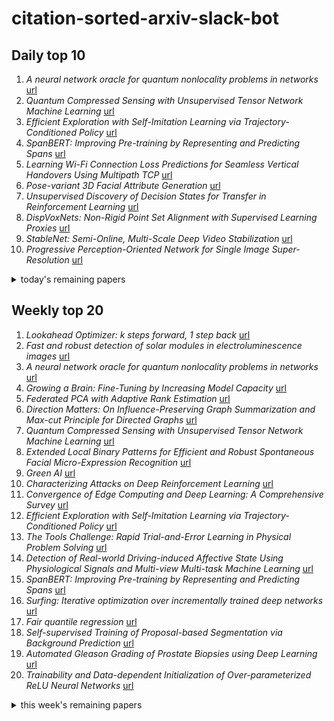 # citation-sorted-arxiv-slack-bot

## Daily top 10
1. *A neural network oracle for quantum nonlocality problems in networks* [url](http://arxiv.org/abs/1907.10552v1)
2. *Quantum Compressed Sensing with Unsupervised Tensor Network Machine Learning* [url](http://arxiv.org/abs/1907.10290v1)
3. *Efficient Exploration with Self-Imitation Learning via Trajectory-Conditioned Policy* [url](http://arxiv.org/abs/1907.10247v1)
4. *SpanBERT: Improving Pre-training by Representing and Predicting Spans* [url](http://arxiv.org/abs/1907.10529v1)
5. *Learning Wi-Fi Connection Loss Predictions for Seamless Vertical Handovers Using Multipath TCP* [url](http://arxiv.org/abs/1907.10493v1)
6. *Pose-variant 3D Facial Attribute Generation* [url](http://arxiv.org/abs/1907.10202v1)
7. *Unsupervised Discovery of Decision States for Transfer in Reinforcement Learning* [url](http://arxiv.org/abs/1907.10580v1)
8. *DispVoxNets: Non-Rigid Point Set Alignment with Supervised Learning Proxies* [url](http://arxiv.org/abs/1907.10367v1)
9. *StableNet: Semi-Online, Multi-Scale Deep Video Stabilization* [url](http://arxiv.org/abs/1907.10283v1)
10. *Progressive Perception-Oriented Network for Single Image Super-Resolution* [url](http://arxiv.org/abs/1907.10399v1)
<details><summary>today's remaining papers</summary>
  <ol start=11>
    <li><i>Classification from Triplet Comparison Data</i> <a href="http://arxiv.org/abs/1907.10225v1">url</a></li>
    <li><i>Movement science needs different pose tracking algorithms</i> <a href="http://arxiv.org/abs/1907.10226v1">url</a></li>
    <li><i>Investigating Correlations of Inter-coder Agreement and Machine Annotation Performance for Historical Video Data</i> <a href="http://arxiv.org/abs/1907.10450v1">url</a></li>
    <li><i>One-Shot Mutual Affine-Transfer for Photorealistic Stylization</i> <a href="http://arxiv.org/abs/1907.10274v1">url</a></li>
    <li><i>HA-CCN: Hierarchical Attention-based Crowd Counting Network</i> <a href="http://arxiv.org/abs/1907.10255v1">url</a></li>
    <li><i>Adaptive and Compressive Beamforming using Deep Learning for Medical Ultrasound</i> <a href="http://arxiv.org/abs/1907.10257v1">url</a></li>
    <li><i>Semi-Supervised Tensor Factorization for Node Classification in Complex Social Networks</i> <a href="http://arxiv.org/abs/1907.10416v1">url</a></li>
    <li><i>Constrained K-means with General Pairwise and Cardinality Constraints</i> <a href="http://arxiv.org/abs/1907.10410v1">url</a></li>
    <li><i>Teacher-Students Knowledge Distillation for Siamese Trackers</i> <a href="http://arxiv.org/abs/1907.10586v1">url</a></li>
    <li><i>From Big to Small: Multi-Scale Local Planar Guidance for Monocular Depth Estimation</i> <a href="http://arxiv.org/abs/1907.10326v1">url</a></li>
    <li><i>Higher-Order Function Networks for Learning Composable 3D Object Representations</i> <a href="http://arxiv.org/abs/1907.10388v1">url</a></li>
    <li><i>Motion-Aware Feature for Improved Video Anomaly Detection</i> <a href="http://arxiv.org/abs/1907.10211v1">url</a></li>
    <li><i>Learning Embedding of 3D models with Quadric Loss</i> <a href="http://arxiv.org/abs/1907.10250v1">url</a></li>
    <li><i>CvxPnPL: A Unified Convex Solution to the Absolute Pose Estimation Problem from Point and Line Correspondences</i> <a href="http://arxiv.org/abs/1907.10545v1">url</a></li>
    <li><i>Backward-Forward Algorithm: An Improvement towards Extreme Learning Machine</i> <a href="http://arxiv.org/abs/1907.10282v1">url</a></li>
    <li><i>Classified Regression for Bayesian Optimization: Robot Learning with Unknown Penalties</i> <a href="http://arxiv.org/abs/1907.10383v1">url</a></li>
    <li><i>Robust and Communication-Efficient Collaborative Learning</i> <a href="http://arxiv.org/abs/1907.10595v1">url</a></li>
    <li><i>Discriminative Consistent Domain Generation for Semi-supervised Learning</i> <a href="http://arxiv.org/abs/1907.10267v1">url</a></li>
    <li><i>Machine Learning the Tangent Space of Dynamical Instabilities from Data</i> <a href="http://arxiv.org/abs/1907.10413v1">url</a></li>
    <li><i>Zero-Shot Sign Language Recognition: Can Textual Data Uncover Sign Languages?</i> <a href="http://arxiv.org/abs/1907.10292v1">url</a></li>
    <li><i>Towards Adversarially Robust Object Detection</i> <a href="http://arxiv.org/abs/1907.10310v1">url</a></li>
    <li><i>Counterfactual Learning from Logs for Improved Ranking of E-Commerce Products</i> <a href="http://arxiv.org/abs/1907.10409v1">url</a></li>
    <li><i>Interpretable Classification of Time-Series Data using Efficient Enumerative Techniques</i> <a href="http://arxiv.org/abs/1907.10265v1">url</a></li>
    <li><i>Mixed-Supervised Dual-Network for Medical Image Segmentation</i> <a href="http://arxiv.org/abs/1907.10209v1">url</a></li>
    <li><i>Learning Goal-Oriented Visual Dialog Agents: Imitating and Surpassing Analytic Experts</i> <a href="http://arxiv.org/abs/1907.10500v1">url</a></li>
    <li><i>Live Forensics for Distributed Storage Systems</i> <a href="http://arxiv.org/abs/1907.10203v1">url</a></li>
    <li><i>On the relationship between variational inference and adaptive importance sampling</i> <a href="http://arxiv.org/abs/1907.10477v1">url</a></li>
    <li><i>Fairness in Reinforcement Learning</i> <a href="http://arxiv.org/abs/1907.10323v1">url</a></li>
    <li><i>Computer Aided Detection of Deep Inferior Epigastric Perforators in Computed Tomography Angiography scans</i> <a href="http://arxiv.org/abs/1907.10354v1">url</a></li>
    <li><i>Multi-task Localization and Segmentation for X-ray Guided Planning in Knee Surgery</i> <a href="http://arxiv.org/abs/1907.10465v1">url</a></li>
    <li><i>A CNN-based tool for automatic tongue contour tracking in ultrasound images</i> <a href="http://arxiv.org/abs/1907.10210v1">url</a></li>
    <li><i>Sparse Optimization on Measures with Over-parameterized Gradient Descent</i> <a href="http://arxiv.org/abs/1907.10300v1">url</a></li>
    <li><i>Hyperspectral City V1.0 Dataset and Benchmark</i> <a href="http://arxiv.org/abs/1907.10270v1">url</a></li>
    <li><i>Towards Logical Specification of Statistical Machine Learning</i> <a href="http://arxiv.org/abs/1907.10327v1">url</a></li>
    <li><i>Understanding Adversarial Attacks on Deep Learning Based Medical Image Analysis Systems</i> <a href="http://arxiv.org/abs/1907.10456v1">url</a></li>
    <li><i>Maximum likelihood estimation for disk image parameters</i> <a href="http://arxiv.org/abs/1907.10557v1">url</a></li>
    <li><i>Delving Deep into Liver Focal Lesion Detection: A Preliminary Study</i> <a href="http://arxiv.org/abs/1907.10346v1">url</a></li>
    <li><i>Learning Spatial Transform for Video Frame Interpolation</i> <a href="http://arxiv.org/abs/1907.10244v1">url</a></li>
    <li><i>Self-attention based BiLSTM-CNN classifier for the prediction of ischemic and non-ischemic cardiomyopathy</i> <a href="http://arxiv.org/abs/1907.10370v1">url</a></li>
    <li><i>A Fine-Grained Spectral Perspective on Neural Networks</i> <a href="http://arxiv.org/abs/1907.10599v1">url</a></li>
    <li><i>A Convolutional Forward and Back-Projection Model for Fan-Beam Geometry</i> <a href="http://arxiv.org/abs/1907.10526v1">url</a></li>
    <li><i>Predicting Different Types of Conversions with Multi-Task Learning in Online Advertising</i> <a href="http://arxiv.org/abs/1907.10235v1">url</a></li>
    <li><i>QRMODA and BRMODA: Novel Models for Face Recognition Accuracy in Computer Vision Systems with Adapted Video Streams</i> <a href="http://arxiv.org/abs/1907.10559v1">url</a></li>
    <li><i>Dense Feature Aggregation and Pruning for RGBT Tracking</i> <a href="http://arxiv.org/abs/1907.10451v1">url</a></li>
    <li><i>A graphical heuristic for reduction and partitioning of large datasets for scalable supervised training</i> <a href="http://arxiv.org/abs/1907.10421v1">url</a></li>
    <li><i>Notes on Latent Structure Models and SPIGOT</i> <a href="http://arxiv.org/abs/1907.10348v1">url</a></li>
    <li><i>Multi-adversarial Faster-RCNN for Unrestricted Object Detection</i> <a href="http://arxiv.org/abs/1907.10343v1">url</a></li>
    <li><i>Segmenting Objects in Day and Night:Edge-Conditioned CNN for Thermal Image Semantic Segmentation</i> <a href="http://arxiv.org/abs/1907.10303v1">url</a></li>
    <li><i>Stochastic trajectory prediction with social graph network</i> <a href="http://arxiv.org/abs/1907.10233v1">url</a></li>
    <li><i>Efficient Circle-Based Camera Pose Tracking Free of PnP</i> <a href="http://arxiv.org/abs/1907.10219v1">url</a></li>
    <li><i>Image Super-Resolution Using a Wavelet-based Generative Adversarial Network</i> <a href="http://arxiv.org/abs/1907.10213v1">url</a></li>
  </ol>
</details>

## Weekly top 20
1. *Lookahead Optimizer: k steps forward, 1 step back* [url](http://arxiv.org/abs/1907.08610v1)
2. *Fast and robust detection of solar modules in electroluminescence images* [url](http://arxiv.org/abs/1907.08451v1)
3. *A neural network oracle for quantum nonlocality problems in networks* [url](http://arxiv.org/abs/1907.10552v1)
4. *Growing a Brain: Fine-Tuning by Increasing Model Capacity* [url](http://arxiv.org/abs/1907.07844v1)
5. *Federated PCA with Adaptive Rank Estimation* [url](http://arxiv.org/abs/1907.08059v1)
6. *Direction Matters: On Influence-Preserving Graph Summarization and Max-cut Principle for Directed Graphs* [url](http://arxiv.org/abs/1907.09588v1)
7. *Quantum Compressed Sensing with Unsupervised Tensor Network Machine Learning* [url](http://arxiv.org/abs/1907.10290v1)
8. *Extended Local Binary Patterns for Efficient and Robust Spontaneous Facial Micro-Expression Recognition* [url](http://arxiv.org/abs/1907.09160v1)
9. *Green AI* [url](http://arxiv.org/abs/1907.10597v1)
10. *Characterizing Attacks on Deep Reinforcement Learning* [url](http://arxiv.org/abs/1907.09470v1)
11. *Convergence of Edge Computing and Deep Learning: A Comprehensive Survey* [url](http://arxiv.org/abs/1907.08349v1)
12. *Efficient Exploration with Self-Imitation Learning via Trajectory-Conditioned Policy* [url](http://arxiv.org/abs/1907.10247v1)
13. *The Tools Challenge: Rapid Trial-and-Error Learning in Physical Problem Solving* [url](http://arxiv.org/abs/1907.09620v1)
14. *Detection of Real-world Driving-induced Affective State Using Physiological Signals and Multi-view Multi-task Machine Learning* [url](http://arxiv.org/abs/1907.09929v1)
15. *SpanBERT: Improving Pre-training by Representing and Predicting Spans* [url](http://arxiv.org/abs/1907.10529v1)
16. *Surfing: Iterative optimization over incrementally trained deep networks* [url](http://arxiv.org/abs/1907.08653v1)
17. *Fair quantile regression* [url](http://arxiv.org/abs/1907.08646v1)
18. *Self-supervised Training of Proposal-based Segmentation via Background Prediction* [url](http://arxiv.org/abs/1907.08051v1)
19. *Automated Gleason Grading of Prostate Biopsies using Deep Learning* [url](http://arxiv.org/abs/1907.07980v1)
20. *Trainability and Data-dependent Initialization of Over-parameterized ReLU Neural Networks* [url](http://arxiv.org/abs/1907.09696v1)
<details><summary>this week's remaining papers</summary>
  <ol start=21>
    <li><i>Graph Reasoning Networks for Visual Question Answering</i> <a href="http://arxiv.org/abs/1907.09815v1">url</a></li>
    <li><i>Synthetic Epileptic Brain Activities Using Generative Adversarial Networks</i> <a href="http://arxiv.org/abs/1907.10518v1">url</a></li>
    <li><i>Model-Driven Deep Learning for Joint MIMO Channel Estimation and Signal Detection</i> <a href="http://arxiv.org/abs/1907.09439v1">url</a></li>
    <li><i>A Graph Neural Network Approach for Scalable Wireless Power Control</i> <a href="http://arxiv.org/abs/1907.08487v1">url</a></li>
    <li><i>Predicting Clinical Outcome of Stroke Patients with Tractographic Feature</i> <a href="http://arxiv.org/abs/1907.10419v1">url</a></li>
    <li><i>Benchmarking a Catchment-Aware Long Short-Term Memory Network (LSTM) for Large-Scale Hydrological Modeling</i> <a href="http://arxiv.org/abs/1907.08456v1">url</a></li>
    <li><i>Multi-scale Cell Instance Segmentation with Keypoint Graph based Bounding Boxes</i> <a href="http://arxiv.org/abs/1907.09140v1">url</a></li>
    <li><i>Construct Dynamic Graphs for Hand Gesture Recognition via Spatial-Temporal Attention</i> <a href="http://arxiv.org/abs/1907.08871v1">url</a></li>
    <li><i>Generic Prediction Architecture Considering both Rational and Irrational Driving Behaviors</i> <a href="http://arxiv.org/abs/1907.10170v1">url</a></li>
    <li><i>Domain-Specific Priors and Meta Learning for Low-shot First-Person Action Recognition</i> <a href="http://arxiv.org/abs/1907.09382v1">url</a></li>
    <li><i>Learning Wi-Fi Connection Loss Predictions for Seamless Vertical Handovers Using Multipath TCP</i> <a href="http://arxiv.org/abs/1907.10493v1">url</a></li>
    <li><i>Pose-variant 3D Facial Attribute Generation</i> <a href="http://arxiv.org/abs/1907.10202v1">url</a></li>
    <li><i>From Active Contours to Minimal Geodesic Paths: New Solutions to Active Contours Problems by Eikonal Equations</i> <a href="http://arxiv.org/abs/1907.09828v1">url</a></li>
    <li><i>BagNet: Berkeley Analog Generator with Layout Optimizer Boosted with Deep Neural Networks</i> <a href="http://arxiv.org/abs/1907.10515v1">url</a></li>
    <li><i>Feature-Model-Guided Online Learning for Self-Adaptive Systems</i> <a href="http://arxiv.org/abs/1907.09158v1">url</a></li>
    <li><i>EmoBed: Strengthening Monomodal Emotion Recognition via Training with Crossmodal Emotion Embeddings</i> <a href="http://arxiv.org/abs/1907.10428v1">url</a></li>
    <li><i>Relational Generalized Few-Shot Learning</i> <a href="http://arxiv.org/abs/1907.09557v1">url</a></li>
    <li><i>Automated Surgical Activity Recognition with One Labeled Sequence</i> <a href="http://arxiv.org/abs/1907.08825v1">url</a></li>
    <li><i>Scalable Topological Data Analysis and Visualization for Evaluating Data-Driven Models in Scientific Applications</i> <a href="http://arxiv.org/abs/1907.08325v1">url</a></li>
    <li><i>Exploring Factors for Improving Low Resolution Face Recognition</i> <a href="http://arxiv.org/abs/1907.10104v1">url</a></li>
    <li><i>Infant Mortality Prediction using Birth Certificate Data</i> <a href="http://arxiv.org/abs/1907.08968v1">url</a></li>
    <li><i>Who is Afraid of Big Bad Minima? Analysis of Gradient-Flow in a Spiked Matrix-Tensor Model</i> <a href="http://arxiv.org/abs/1907.08226v1">url</a></li>
    <li><i>Universal Person Re-Identification</i> <a href="http://arxiv.org/abs/1907.09511v1">url</a></li>
    <li><i>DetectFusion: Detecting and Segmenting Both Known and Unknown Dynamic Objects in Real-time SLAM</i> <a href="http://arxiv.org/abs/1907.09127v1">url</a></li>
    <li><i>Automatic Radiology Report Generation based on Multi-view Image Fusion and Medical Concept Enrichment</i> <a href="http://arxiv.org/abs/1907.09085v1">url</a></li>
    <li><i>An Efficient 3D CNN for Action/Object Segmentation in Video</i> <a href="http://arxiv.org/abs/1907.08895v1">url</a></li>
    <li><i>STD: Sparse-to-Dense 3D Object Detector for Point Cloud</i> <a href="http://arxiv.org/abs/1907.10471v1">url</a></li>
    <li><i>Effortless Deep Training for Traffic Sign Detection Using Templates and Arbitrary Natural Images</i> <a href="http://arxiv.org/abs/1907.09679v1">url</a></li>
    <li><i>Cross-Domain Car Detection Using Unsupervised Image-to-Image Translation: From Day to Night</i> <a href="http://arxiv.org/abs/1907.08719v1">url</a></li>
    <li><i>Adversarial Feature Learning in Brain Interfacing: An Experimental Study on Eliminating Drowsiness Effects</i> <a href="http://arxiv.org/abs/1907.09540v1">url</a></li>
    <li><i>Potential-Based Advice for Stochastic Policy Learning</i> <a href="http://arxiv.org/abs/1907.08823v1">url</a></li>
    <li><i>Unsupervised Discovery of Decision States for Transfer in Reinforcement Learning</i> <a href="http://arxiv.org/abs/1907.10580v1">url</a></li>
    <li><i>Interaction-and-Aggregation Network for Person Re-identification</i> <a href="http://arxiv.org/abs/1907.08435v1">url</a></li>
    <li><i>VRSTC: Occlusion-Free Video Person Re-Identification</i> <a href="http://arxiv.org/abs/1907.08427v1">url</a></li>
    <li><i>VRLS: A Unified Reinforcement Learning Scheduler for Vehicle-to-Vehicle Communications</i> <a href="http://arxiv.org/abs/1907.09319v1">url</a></li>
    <li><i>Classification with the matrix-variate-$t$ distribution</i> <a href="http://arxiv.org/abs/1907.09565v1">url</a></li>
    <li><i>DispVoxNets: Non-Rigid Point Set Alignment with Supervised Learning Proxies</i> <a href="http://arxiv.org/abs/1907.10367v1">url</a></li>
    <li><i>Accelerating Experimental Design by Incorporating Experimenter Hunches</i> <a href="http://arxiv.org/abs/1907.09065v1">url</a></li>
    <li><i>Invertible Network for Classification and Biomarker Selection for ASD</i> <a href="http://arxiv.org/abs/1907.09729v1">url</a></li>
    <li><i>Learning High-fidelity Light Field Images From Hybrid Inputs</i> <a href="http://arxiv.org/abs/1907.09640v1">url</a></li>
    <li><i>A Learning-Based Two-Stage Spectrum Sharing Strategy with Multiple Primary Transmit Power Levels</i> <a href="http://arxiv.org/abs/1907.09949v1">url</a></li>
    <li><i>Orometric Methods in Bounded Metric Data</i> <a href="http://arxiv.org/abs/1907.09239v1">url</a></li>
    <li><i>An Optimal Control Approach to Early Stopping Variational Methods for Image Restoration</i> <a href="http://arxiv.org/abs/1907.08488v1">url</a></li>
    <li><i>Dynamical Distance Learning for Unsupervised and Semi-Supervised Skill Discovery</i> <a href="http://arxiv.org/abs/1907.08225v1">url</a></li>
    <li><i>StableNet: Semi-Online, Multi-Scale Deep Video Stabilization</i> <a href="http://arxiv.org/abs/1907.10283v1">url</a></li>
    <li><i>Stochastic-Greedy++: Closing the Optimality Gap in Exact Weak Submodular Maximization</i> <a href="http://arxiv.org/abs/1907.09064v1">url</a></li>
    <li><i>D-GAN: Deep Generative Adversarial Nets for Spatio-Temporal Prediction</i> <a href="http://arxiv.org/abs/1907.08556v1">url</a></li>
    <li><i>Progressive Perception-Oriented Network for Single Image Super-Resolution</i> <a href="http://arxiv.org/abs/1907.10399v1">url</a></li>
    <li><i>Distributed Inexact Successive Convex Approximation ADMM: Analysis-Part I</i> <a href="http://arxiv.org/abs/1907.08969v1">url</a></li>
    <li><i>Maximizing Stylistic Control and Semantic Accuracy in NLG: Personality Variation and Discourse Contrast</i> <a href="http://arxiv.org/abs/1907.09527v1">url</a></li>
    <li><i>Node Attribute Generation on Graphs</i> <a href="http://arxiv.org/abs/1907.09708v1">url</a></li>
    <li><i>A Generalized Framework for Edge-preserving and Structure-preserving Image Smoothing</i> <a href="http://arxiv.org/abs/1907.09642v1">url</a></li>
    <li><i>Classification from Triplet Comparison Data</i> <a href="http://arxiv.org/abs/1907.10225v1">url</a></li>
    <li><i>The Effect of Visual Design in Image Classification</i> <a href="http://arxiv.org/abs/1907.09567v1">url</a></li>
    <li><i>Trading via Image Classification</i> <a href="http://arxiv.org/abs/1907.10046v1">url</a></li>
    <li><i>Matrix cofactorization for joint spatial-spectral unmixing of hyperspectral images</i> <a href="http://arxiv.org/abs/1907.08511v1">url</a></li>
    <li><i>Incorporating Temporal Prior from Motion Flow for Instrument Segmentation in Minimally Invasive Surgery Video</i> <a href="http://arxiv.org/abs/1907.07899v1">url</a></li>
    <li><i>Movement science needs different pose tracking algorithms</i> <a href="http://arxiv.org/abs/1907.10226v1">url</a></li>
    <li><i>Real-Time Driver State Monitoring Using a CNN Based Spatio-Temporal Approach</i> <a href="http://arxiv.org/abs/1907.08009v1">url</a></li>
    <li><i>OCC: A Smart Reply System for Efficient In-App Communications</i> <a href="http://arxiv.org/abs/1907.08167v1">url</a></li>
    <li><i>RGB-D image-based Object Detection: from Traditional Methods to Deep Learning Techniques</i> <a href="http://arxiv.org/abs/1907.09236v1">url</a></li>
    <li><i>Discrete Object Generation with Reversible Inductive Construction</i> <a href="http://arxiv.org/abs/1907.08268v1">url</a></li>
    <li><i>Lifelong GAN: Continual Learning for Conditional Image Generation</i> <a href="http://arxiv.org/abs/1907.10107v1">url</a></li>
    <li><i>Similarity-Preserving Knowledge Distillation</i> <a href="http://arxiv.org/abs/1907.09682v1">url</a></li>
    <li><i>Investigating Correlations of Inter-coder Agreement and Machine Annotation Performance for Historical Video Data</i> <a href="http://arxiv.org/abs/1907.10450v1">url</a></li>
    <li><i>Deep Perceptual Compression</i> <a href="http://arxiv.org/abs/1907.08310v1">url</a></li>
    <li><i>Image-and-Spatial Transformer Networks for Structure-Guided Image Registration</i> <a href="http://arxiv.org/abs/1907.09200v1">url</a></li>
    <li><i>Are You Convinced? Choosing the More Convincing Evidence with a Siamese Network</i> <a href="http://arxiv.org/abs/1907.08971v1">url</a></li>
    <li><i>Recommender Systems with Heterogeneous Side Information</i> <a href="http://arxiv.org/abs/1907.08679v1">url</a></li>
    <li><i>Adaptive Compression-based Lifelong Learning</i> <a href="http://arxiv.org/abs/1907.09695v1">url</a></li>
    <li><i>Discourse Marker Augmented Network with Reinforcement Learning for Natural Language Inference</i> <a href="http://arxiv.org/abs/1907.09692v1">url</a></li>
    <li><i>Generating Sentiment-Preserving Fake Online Reviews Using Neural Language Models and Their Human- and Machine-based Detection</i> <a href="http://arxiv.org/abs/1907.09177v1">url</a></li>
    <li><i>Only Time Can Tell: Discovering Temporal Data for Temporal Modeling</i> <a href="http://arxiv.org/abs/1907.08340v1">url</a></li>
    <li><i>Real-Time Correlation Tracking via Joint Model Compression and Transfer</i> <a href="http://arxiv.org/abs/1907.09831v1">url</a></li>
    <li><i>ER-AE: Differentially-private Text Generation for Authorship Anonymization</i> <a href="http://arxiv.org/abs/1907.08736v1">url</a></li>
    <li><i>Analysis and development of an automatic eCall for motorcycles: a one-class cepstrum approach</i> <a href="http://arxiv.org/abs/1907.09453v1">url</a></li>
    <li><i>Language Modelling for Sound Event Detection with Teacher Forcing and Scheduled Sampling</i> <a href="http://arxiv.org/abs/1907.08506v1">url</a></li>
    <li><i>Open Set Domain Adaptation: Theoretical Bound and Algorithm</i> <a href="http://arxiv.org/abs/1907.08375v1">url</a></li>
    <li><i>Polyp Detection and Segmentation using Mask R-CNN: Does a Deeper Feature Extractor CNN Always Perform Better?</i> <a href="http://arxiv.org/abs/1907.09180v1">url</a></li>
    <li><i>Automated Muscle Segmentation from Clinical CT using Bayesian U-Net for Personalization of a Musculoskeletal Model</i> <a href="http://arxiv.org/abs/1907.08915v1">url</a></li>
    <li><i>Quantifying Similarity between Relations with Fact Distribution</i> <a href="http://arxiv.org/abs/1907.08937v1">url</a></li>
    <li><i>One-Shot Mutual Affine-Transfer for Photorealistic Stylization</i> <a href="http://arxiv.org/abs/1907.10274v1">url</a></li>
    <li><i>Noise Regularization for Conditional Density Estimation</i> <a href="http://arxiv.org/abs/1907.08982v1">url</a></li>
    <li><i>Dynamic Facial Expression Generation on Hilbert Hypersphere with Conditional Wasserstein Generative Adversarial Nets</i> <a href="http://arxiv.org/abs/1907.10087v1">url</a></li>
    <li><i>Spectral Analysis of Latent Representations</i> <a href="http://arxiv.org/abs/1907.08589v1">url</a></li>
    <li><i>Efficient Policy Learning for Non-Stationary MDPs under Adversarial Manipulation</i> <a href="http://arxiv.org/abs/1907.09350v1">url</a></li>
    <li><i>Dual Proxy Gaussian Process Stack: Integrating Benthic $δ^{18}{\rm{O}}$ and Radiocarbon Proxies for Inferring Ages on Ocean Sediment Cores</i> <a href="http://arxiv.org/abs/1907.08738v1">url</a></li>
    <li><i>Representational Capacity of Deep Neural Networks -- A Computing Study</i> <a href="http://arxiv.org/abs/1907.08475v1">url</a></li>
    <li><i>Incremental Class Discovery for Semantic Segmentation with RGBD Sensing</i> <a href="http://arxiv.org/abs/1907.10008v1">url</a></li>
    <li><i>Learning High-Level Planning Symbols from Intrinsically Motivated Experience</i> <a href="http://arxiv.org/abs/1907.08313v1">url</a></li>
    <li><i>GraphX$^{NET}-$ Chest X-Ray Classification Under Extreme Minimal Supervision</i> <a href="http://arxiv.org/abs/1907.10085v1">url</a></li>
    <li><i>Context-Aware Convolutional Neural Network for Grading of Colorectal Cancer Histology Images</i> <a href="http://arxiv.org/abs/1907.09478v1">url</a></li>
    <li><i>Deep Learning Approaches for Image Retrieval and Pattern Spotting in Ancient Documents</i> <a href="http://arxiv.org/abs/1907.09404v1">url</a></li>
    <li><i>An Information Extraction and Knowledge Graph Platform for Accelerating Biochemical Discoveries</i> <a href="http://arxiv.org/abs/1907.08400v1">url</a></li>
    <li><i>HA-CCN: Hierarchical Attention-based Crowd Counting Network</i> <a href="http://arxiv.org/abs/1907.10255v1">url</a></li>
    <li><i>Event-based Feature Extraction Using Adaptive Selection Thresholds</i> <a href="http://arxiv.org/abs/1907.07853v1">url</a></li>
    <li><i>Logical Segmentation of Source Code</i> <a href="http://arxiv.org/abs/1907.08615v1">url</a></li>
    <li><i>Automatic detection of multiple pathologies in fundus photographs using spin-off learning</i> <a href="http://arxiv.org/abs/1907.09449v1">url</a></li>
    <li><i>Temporally Consistent Horizon Lines</i> <a href="http://arxiv.org/abs/1907.10014v1">url</a></li>
    <li><i>Emotion Detection in Text: Focusing on Latent Representation</i> <a href="http://arxiv.org/abs/1907.09369v1">url</a></li>
    <li><i>Deep Temporal Analysis for Non-Acted Body Affect Recognition</i> <a href="http://arxiv.org/abs/1907.09945v1">url</a></li>
    <li><i>DNN-based Speaker Embedding Using Subjective Inter-speaker Similarity for Multi-speaker Modeling in Speech Synthesis</i> <a href="http://arxiv.org/abs/1907.08294v1">url</a></li>
    <li><i>Mix and Match: An Optimistic Tree-Search Approach for Learning Models from Mixture Distributions</i> <a href="http://arxiv.org/abs/1907.10154v1">url</a></li>
    <li><i>Adaptive and Compressive Beamforming using Deep Learning for Medical Ultrasound</i> <a href="http://arxiv.org/abs/1907.10257v1">url</a></li>
    <li><i>Semi-Supervised Tensor Factorization for Node Classification in Complex Social Networks</i> <a href="http://arxiv.org/abs/1907.10416v1">url</a></li>
    <li><i>Constrained K-means with General Pairwise and Cardinality Constraints</i> <a href="http://arxiv.org/abs/1907.10410v1">url</a></li>
    <li><i>Feature Graph Learning for 3D Point Cloud Denoising</i> <a href="http://arxiv.org/abs/1907.09138v1">url</a></li>
    <li><i>ChromaGAN: An Adversarial Approach for Picture Colorization</i> <a href="http://arxiv.org/abs/1907.09837v1">url</a></li>
    <li><i>Whole-Sample Mapping of Cancerous and Benign Tissue Properties</i> <a href="http://arxiv.org/abs/1907.09974v1">url</a></li>
    <li><i>FedHealth: A Federated Transfer Learning Framework for Wearable Healthcare</i> <a href="http://arxiv.org/abs/1907.09173v1">url</a></li>
    <li><i>Probabilistic Point Cloud Reconstructions for Vertebral Shape Analysis</i> <a href="http://arxiv.org/abs/1907.09254v1">url</a></li>
    <li><i>Deep Learning for Time Series Forecasting: The Electric Load Case</i> <a href="http://arxiv.org/abs/1907.09207v1">url</a></li>
    <li><i>EEG-Based Emotion Recognition Using Regularized Graph Neural Networks</i> <a href="http://arxiv.org/abs/1907.07835v1">url</a></li>
    <li><i>Learning the Relation between Code Features and Code Transforms with Structured Prediction</i> <a href="http://arxiv.org/abs/1907.09282v1">url</a></li>
    <li><i>Structured Fusion Networks for Dialog</i> <a href="http://arxiv.org/abs/1907.10016v1">url</a></li>
    <li><i>Teacher-Students Knowledge Distillation for Siamese Trackers</i> <a href="http://arxiv.org/abs/1907.10586v1">url</a></li>
    <li><i>Variational Registration of Multiple Images with the SVD based SqN Distance Measure</i> <a href="http://arxiv.org/abs/1907.09732v1">url</a></li>
    <li><i>Neural Networks for Full Phase-space Reweighting and Parameter Tuning</i> <a href="http://arxiv.org/abs/1907.08209v1">url</a></li>
    <li><i>BEHRT: Transformer for Electronic Health Records</i> <a href="http://arxiv.org/abs/1907.09538v1">url</a></li>
    <li><i>Learning Multimorbidity Patterns from Electronic Health Records Using Non-negative Matrix Factorisation</i> <a href="http://arxiv.org/abs/1907.08577v1">url</a></li>
    <li><i>Understanding Adversarial Robustness Through Loss Landscape Geometries</i> <a href="http://arxiv.org/abs/1907.09061v1">url</a></li>
    <li><i>Online optimization of piecewise Lipschitz functions in changing environments</i> <a href="http://arxiv.org/abs/1907.09137v1">url</a></li>
    <li><i>Deep Graph-Convolutional Image Denoising</i> <a href="http://arxiv.org/abs/1907.08448v1">url</a></li>
    <li><i>VS-Net: Variable splitting network for accelerated parallel MRI reconstruction</i> <a href="http://arxiv.org/abs/1907.10033v1">url</a></li>
    <li><i>Recurrent Connections Aid Occluded Object Recognition by Discounting Occluders</i> <a href="http://arxiv.org/abs/1907.08831v1">url</a></li>
    <li><i>Fast approximation of orthogonal matrices and application to PCA</i> <a href="http://arxiv.org/abs/1907.08697v1">url</a></li>
    <li><i>Credit Assignment as a Proxy for Transfer in Reinforcement Learning</i> <a href="http://arxiv.org/abs/1907.08027v1">url</a></li>
    <li><i>Neural Cross-Domain Collaborative Filtering with Shared Entities</i> <a href="http://arxiv.org/abs/1907.08440v1">url</a></li>
    <li><i>Interpretable and Steerable Sequence Learning via Prototypes</i> <a href="http://arxiv.org/abs/1907.09728v1">url</a></li>
    <li><i>xR-EgoPose: Egocentric 3D Human Pose from an HMD Camera</i> <a href="http://arxiv.org/abs/1907.10045v1">url</a></li>
    <li><i>Quadruplet Selection Methods for Deep Embedding Learning</i> <a href="http://arxiv.org/abs/1907.09245v1">url</a></li>
    <li><i>Automating concept-drift detection by self-evaluating predictive model degradation</i> <a href="http://arxiv.org/abs/1907.08120v1">url</a></li>
    <li><i>From Big to Small: Multi-Scale Local Planar Guidance for Monocular Depth Estimation</i> <a href="http://arxiv.org/abs/1907.10326v1">url</a></li>
    <li><i>A Retina-inspired Sampling Method for Visual Texture Reconstruction</i> <a href="http://arxiv.org/abs/1907.08769v1">url</a></li>
    <li><i>EnSyth: A Pruning Approach to Synthesis of Deep Learning Ensembles</i> <a href="http://arxiv.org/abs/1907.09286v1">url</a></li>
    <li><i>Fully-automated deep learning-powered system for DCE-MRI analysis of brain tumors</i> <a href="http://arxiv.org/abs/1907.08303v1">url</a></li>
    <li><i>Robust and fast generation of top and side grasps for unknown objects</i> <a href="http://arxiv.org/abs/1907.08088v1">url</a></li>
    <li><i>On the relation between Loss Functions and T-Norms</i> <a href="http://arxiv.org/abs/1907.07904v1">url</a></li>
    <li><i>Model Adaptation via Model Interpolation and Boosting for Web Search Ranking</i> <a href="http://arxiv.org/abs/1907.09471v1">url</a></li>
    <li><i>Exploring Semantic Segmentation on the DCT Representation</i> <a href="http://arxiv.org/abs/1907.10015v1">url</a></li>
    <li><i>Multi-Class Lane Semantic Segmentation using Efficient Convolutional Networks</i> <a href="http://arxiv.org/abs/1907.09438v1">url</a></li>
    <li><i>PointAtrousGraph: Deep Hierarchical Encoder-Decoder with Atrous Convolution for Point Clouds</i> <a href="http://arxiv.org/abs/1907.09798v1">url</a></li>
    <li><i>Product of Orthogonal Spheres Parameterization for Disentangled Representation Learning</i> <a href="http://arxiv.org/abs/1907.09554v1">url</a></li>
    <li><i>Automatic Grading of Individual Knee Osteoarthritis Features in Plain Radiographs using Deep Convolutional Neural Networks</i> <a href="http://arxiv.org/abs/1907.08020v1">url</a></li>
    <li><i>GA-DAN: Geometry-Aware Domain Adaptation Network for Scene Text Detection and Recognition</i> <a href="http://arxiv.org/abs/1907.09653v1">url</a></li>
    <li><i>Analysis of "User-Specific Effect" and Impact of Operator Skills on Fingerprint PAD Systems</i> <a href="http://arxiv.org/abs/1907.08068v1">url</a></li>
    <li><i>Bayesian Inference with Generative Adversarial Network Priors</i> <a href="http://arxiv.org/abs/1907.09987v1">url</a></li>
    <li><i>Trends in Integration of Vision and Language Research: A Survey of Tasks, Datasets, and Methods</i> <a href="http://arxiv.org/abs/1907.09358v1">url</a></li>
    <li><i>Snomed2Vec: Random Walk and Poincaré Embeddings of a Clinical Knowledge Base for Healthcare Analytics</i> <a href="http://arxiv.org/abs/1907.08650v1">url</a></li>
    <li><i>Shared Generative Latent Representation Learning for Multi-view Clustering</i> <a href="http://arxiv.org/abs/1907.09747v1">url</a></li>
    <li><i>Higher-Order Function Networks for Learning Composable 3D Object Representations</i> <a href="http://arxiv.org/abs/1907.10388v1">url</a></li>
    <li><i>Bayesian Zero-Shot Learning</i> <a href="http://arxiv.org/abs/1907.09624v1">url</a></li>
    <li><i>optimalFlow: Optimal-transport approach to flow cytometry gating and population matching</i> <a href="http://arxiv.org/abs/1907.08006v1">url</a></li>
    <li><i>Overlapping community detection in networks based on link partitioning and partitioning around medoids</i> <a href="http://arxiv.org/abs/1907.08731v1">url</a></li>
    <li><i>Metalearned Neural Memory</i> <a href="http://arxiv.org/abs/1907.09720v1">url</a></li>
    <li><i>Clustering Higher Order Data: Finite Mixtures of Multidimensional Arrays</i> <a href="http://arxiv.org/abs/1907.08566v1">url</a></li>
    <li><i>Locality-constrained Spatial Transformer Network for Video Crowd Counting</i> <a href="http://arxiv.org/abs/1907.07911v1">url</a></li>
    <li><i>Satellite-Net: Automatic Extraction of Land Cover Indicators from Satellite Imagery by Deep Learning</i> <a href="http://arxiv.org/abs/1907.09423v1">url</a></li>
    <li><i>Probabilistic Regressor Chains with Monte Carlo Methods</i> <a href="http://arxiv.org/abs/1907.08087v1">url</a></li>
    <li><i>Adaptive Regularization via Residual Smoothing in Deep Learning Optimization</i> <a href="http://arxiv.org/abs/1907.09750v1">url</a></li>
    <li><i>Grasping Using Tactile Sensing and Deep Calibration</i> <a href="http://arxiv.org/abs/1907.09656v1">url</a></li>
    <li><i>Adaptive Weight Decay for Deep Neural Networks</i> <a href="http://arxiv.org/abs/1907.08931v1">url</a></li>
    <li><i>Inferring Occluded Geometry Improves Performance when Retrieving an Object from Dense Clutter</i> <a href="http://arxiv.org/abs/1907.08770v1">url</a></li>
    <li><i>2D-CTC for Scene Text Recognition</i> <a href="http://arxiv.org/abs/1907.09705v1">url</a></li>
    <li><i>Multisensory Learning Framework for Robot Drumming</i> <a href="http://arxiv.org/abs/1907.09775v1">url</a></li>
    <li><i>Towards Verified Stochastic Variational Inference for Probabilistic Programs</i> <a href="http://arxiv.org/abs/1907.08827v1">url</a></li>
    <li><i>Spatially Aggregated Gaussian Processes with Multivariate Areal Outputs</i> <a href="http://arxiv.org/abs/1907.08350v1">url</a></li>
    <li><i>LSTM based Similarity Measurement with Spectral Clustering for Speaker Diarization</i> <a href="http://arxiv.org/abs/1907.10393v1">url</a></li>
    <li><i>Motion-Aware Feature for Improved Video Anomaly Detection</i> <a href="http://arxiv.org/abs/1907.10211v1">url</a></li>
    <li><i>Federated Learning Systems: Vision, Hype and Reality for Data Privacy and Protection</i> <a href="http://arxiv.org/abs/1907.09693v1">url</a></li>
    <li><i>Multi-Task Regression-based Learning for Autonomous Unmanned Aerial Vehicle Flight Control within Unstructured Outdoor Environments</i> <a href="http://arxiv.org/abs/1907.08320v1">url</a></li>
    <li><i>Decentralized Deep Learning with Arbitrary Communication Compression</i> <a href="http://arxiv.org/abs/1907.09356v1">url</a></li>
    <li><i>Improving Malaria Parasite Detection from Red Blood Cell using Deep Convolutional Neural Networks</i> <a href="http://arxiv.org/abs/1907.10418v1">url</a></li>
    <li><i>Learning Embedding of 3D models with Quadric Loss</i> <a href="http://arxiv.org/abs/1907.10250v1">url</a></li>
    <li><i>Not Only Look But Observe: Variational Observation Model of Scene-Level 3D Multi-Object Understanding for Probabilistic SLAM</i> <a href="http://arxiv.org/abs/1907.09760v1">url</a></li>
    <li><i>MemNet: Memory-Efficiency Guided Neural Architecture Search with Augment-Trim learning</i> <a href="http://arxiv.org/abs/1907.09569v1">url</a></li>
    <li><i>End-to-end Learning for GMI Optimized Geometric Constellation Shape</i> <a href="http://arxiv.org/abs/1907.08535v1">url</a></li>
    <li><i>Towards meta-interpretive learning of programming language semantics</i> <a href="http://arxiv.org/abs/1907.08834v1">url</a></li>
    <li><i>Post-synaptic potential regularization has potential</i> <a href="http://arxiv.org/abs/1907.08544v1">url</a></li>
    <li><i>Empowering A* Search Algorithms with Neural Networks for Personalized Route Recommendation</i> <a href="http://arxiv.org/abs/1907.08489v1">url</a></li>
    <li><i>Multimodal Age and Gender Classification Using Ear and Profile Face Images</i> <a href="http://arxiv.org/abs/1907.10081v1">url</a></li>
    <li><i>Incremental and Decremental Fuzzy Bounded Twin Support Vector Machine</i> <a href="http://arxiv.org/abs/1907.09613v1">url</a></li>
    <li><i>A discriminative approach for finding and characterizing positivity violations using decision trees</i> <a href="http://arxiv.org/abs/1907.08127v1">url</a></li>
    <li><i>Learning Shape Priors for Robust Cardiac MR Segmentation from Multi-view Images</i> <a href="http://arxiv.org/abs/1907.09983v1">url</a></li>
    <li><i>Position Focused Attention Network for Image-Text Matching</i> <a href="http://arxiv.org/abs/1907.09748v1">url</a></li>
    <li><i>MintNet: Building Invertible Neural Networks with Masked Convolutions</i> <a href="http://arxiv.org/abs/1907.07945v1">url</a></li>
    <li><i>CvxPnPL: A Unified Convex Solution to the Absolute Pose Estimation Problem from Point and Line Correspondences</i> <a href="http://arxiv.org/abs/1907.10545v1">url</a></li>
    <li><i>Reflective-AR Display: An Interaction Methodology for Virtual-Real Alignment in Medical Robotics</i> <a href="http://arxiv.org/abs/1907.10138v1">url</a></li>
    <li><i>A Stochastic-Computing based Deep Learning Framework using Adiabatic Quantum-Flux-Parametron SuperconductingTechnology</i> <a href="http://arxiv.org/abs/1907.09077v1">url</a></li>
    <li><i>Prioritized Guidance for Efficient Multi-Agent Reinforcement Learning Exploration</i> <a href="http://arxiv.org/abs/1907.07847v1">url</a></li>
    <li><i>Backward-Forward Algorithm: An Improvement towards Extreme Learning Machine</i> <a href="http://arxiv.org/abs/1907.10282v1">url</a></li>
    <li><i>Classified Regression for Bayesian Optimization: Robot Learning with Unknown Penalties</i> <a href="http://arxiv.org/abs/1907.10383v1">url</a></li>
    <li><i>Kernel Mode Decomposition and programmable/interpretable regression networks</i> <a href="http://arxiv.org/abs/1907.08592v1">url</a></li>
    <li><i>GPU-Accelerated Atari Emulation for Reinforcement Learning</i> <a href="http://arxiv.org/abs/1907.08467v1">url</a></li>
    <li><i>Design of one-year mortality forecast at hospital admission based: a machine learning approach</i> <a href="http://arxiv.org/abs/1907.09474v1">url</a></li>
    <li><i>Shallow Unorganized Neural Networks using Smart Neuron Model for Visual Perception</i> <a href="http://arxiv.org/abs/1907.09050v1">url</a></li>
    <li><i>Deep-SLAM++: Object-level RGBD SLAM based on class-specific deep shape priors</i> <a href="http://arxiv.org/abs/1907.09691v1">url</a></li>
    <li><i>Visualizing the Invisible: Occluded Vehicle Segmentation and Recovery</i> <a href="http://arxiv.org/abs/1907.09381v1">url</a></li>
    <li><i>Robust and Communication-Efficient Collaborative Learning</i> <a href="http://arxiv.org/abs/1907.10595v1">url</a></li>
    <li><i>Discriminative Consistent Domain Generation for Semi-supervised Learning</i> <a href="http://arxiv.org/abs/1907.10267v1">url</a></li>
    <li><i>Direct Quantification for Coronary Artery Stenosis Using Multiview Learning</i> <a href="http://arxiv.org/abs/1907.10032v1">url</a></li>
    <li><i>Machine Learning the Tangent Space of Dynamical Instabilities from Data</i> <a href="http://arxiv.org/abs/1907.10413v1">url</a></li>
    <li><i>Toxicity Prediction by Multimodal Deep Learning</i> <a href="http://arxiv.org/abs/1907.08333v1">url</a></li>
    <li><i>Domain Compression and its Application to Randomness-Optimal Distributed Goodness-of-Fit</i> <a href="http://arxiv.org/abs/1907.08743v1">url</a></li>
    <li><i>Deep Reinforcement Learning for Clinical Decision Support: A Brief Survey</i> <a href="http://arxiv.org/abs/1907.09475v1">url</a></li>
    <li><i>User-Interactive Machine Learning Model for Identifying Structural Relationships of Code Features</i> <a href="http://arxiv.org/abs/1907.07679v1">url</a></li>
    <li><i>New Era of Deeplearning-Based Malware Intrusion Detection: The Malware Detection and Prediction Based On Deep Learning</i> <a href="http://arxiv.org/abs/1907.08356v1">url</a></li>
    <li><i>Scaling Back-propagation by Parallel Scan Algorithm</i> <a href="http://arxiv.org/abs/1907.10134v1">url</a></li>
    <li><i>Cap2Det: Learning to Amplify Weak Caption Supervision for Object Detection</i> <a href="http://arxiv.org/abs/1907.10164v1">url</a></li>
    <li><i>Algorithmic Distortion of Informational Landscapes</i> <a href="http://arxiv.org/abs/1907.10401v1">url</a></li>
    <li><i>A Neural Network Based On-device Learning Anomaly Detector for Edge Devices</i> <a href="http://arxiv.org/abs/1907.10147v1">url</a></li>
    <li><i>Zero-Shot Sign Language Recognition: Can Textual Data Uncover Sign Languages?</i> <a href="http://arxiv.org/abs/1907.10292v1">url</a></li>
    <li><i>Stochastic algorithms with geometric step decay converge linearly on sharp functions</i> <a href="http://arxiv.org/abs/1907.09547v1">url</a></li>
    <li><i>Introduction to Neural Network based Approaches for Question Answering over Knowledge Graphs</i> <a href="http://arxiv.org/abs/1907.09361v1">url</a></li>
    <li><i>The Dangers of Post-hoc Interpretability: Unjustified Counterfactual Explanations</i> <a href="http://arxiv.org/abs/1907.09294v1">url</a></li>
    <li><i>VARENN: Graphical representation of spatiotemporal data and application to climate studies</i> <a href="http://arxiv.org/abs/1907.09725v1">url</a></li>
    <li><i>Towards automatic estimation of conversation floors within F-formations</i> <a href="http://arxiv.org/abs/1907.10384v1">url</a></li>
    <li><i>Improving Skip-Gram based Graph Embeddings via Centrality-Weighted Sampling</i> <a href="http://arxiv.org/abs/1907.08793v1">url</a></li>
    <li><i>Make Skeleton-based Action Recognition Model Smaller, Faster and Better</i> <a href="http://arxiv.org/abs/1907.09658v1">url</a></li>
    <li><i>signADAM: Learning Confidences for Deep Neural Networks</i> <a href="http://arxiv.org/abs/1907.09008v1">url</a></li>
    <li><i>An Actor-Critic-Attention Mechanism for Deep Reinforcement Learning in Multi-view Environments</i> <a href="http://arxiv.org/abs/1907.09466v1">url</a></li>
    <li><i>Towards Adversarially Robust Object Detection</i> <a href="http://arxiv.org/abs/1907.10310v1">url</a></li>
    <li><i>Counterfactual Learning from Logs for Improved Ranking of E-Commerce Products</i> <a href="http://arxiv.org/abs/1907.10409v1">url</a></li>
    <li><i>Efficient Detection and Quantification of Timing Leaks with Neural Networks</i> <a href="http://arxiv.org/abs/1907.10159v1">url</a></li>
    <li><i>A-Phase classification using convolutional neural networks</i> <a href="http://arxiv.org/abs/1907.09296v1">url</a></li>
    <li><i>Interpretable Classification of Time-Series Data using Efficient Enumerative Techniques</i> <a href="http://arxiv.org/abs/1907.10265v1">url</a></li>
    <li><i>Properties of the Stochastic Approximation EM Algorithm with Mini-batch Sampling</i> <a href="http://arxiv.org/abs/1907.09164v1">url</a></li>
    <li><i>Doubly robust off-policy evaluation with shrinkage</i> <a href="http://arxiv.org/abs/1907.09623v1">url</a></li>
    <li><i>A Deep Learning System for Predicting Size and Fit in Fashion E-Commerce</i> <a href="http://arxiv.org/abs/1907.09844v1">url</a></li>
    <li><i>Information-Bottleneck Approach to Salient Region Discovery</i> <a href="http://arxiv.org/abs/1907.09578v1">url</a></li>
    <li><i>Learning dynamic word embeddings with drift regularisation</i> <a href="http://arxiv.org/abs/1907.09169v1">url</a></li>
    <li><i>Mixed-Supervised Dual-Network for Medical Image Segmentation</i> <a href="http://arxiv.org/abs/1907.10209v1">url</a></li>
    <li><i>Exploiting bilateral symmetry in brain lesion segmentation</i> <a href="http://arxiv.org/abs/1907.08196v1">url</a></li>
    <li><i>Learning Goal-Oriented Visual Dialog Agents: Imitating and Surpassing Analytic Experts</i> <a href="http://arxiv.org/abs/1907.10500v1">url</a></li>
    <li><i>Temporally Coherent General Dynamic Scene Reconstruction</i> <a href="http://arxiv.org/abs/1907.08195v1">url</a></li>
    <li><i>A Single Image based Head Pose Estimation Method with Spherical Parameterization</i> <a href="http://arxiv.org/abs/1907.09217v1">url</a></li>
    <li><i>Sparse Regularization for Mixture Problems</i> <a href="http://arxiv.org/abs/1907.10592v1">url</a></li>
    <li><i>DaiMoN: A Decentralized Artificial Intelligence Model Network</i> <a href="http://arxiv.org/abs/1907.08377v1">url</a></li>
    <li><i>A Computer Vision Application for Assessing Facial Acne Severity from Selfie Images</i> <a href="http://arxiv.org/abs/1907.07901v1">url</a></li>
    <li><i>Batch Uniformization for Minimizing Maximum Anomaly Score of DNN-based Anomaly Detection in Sounds</i> <a href="http://arxiv.org/abs/1907.08338v1">url</a></li>
    <li><i>Live Forensics for Distributed Storage Systems</i> <a href="http://arxiv.org/abs/1907.10203v1">url</a></li>
    <li><i>Channel Normalization in Convolutional Neural Network avoids Vanishing Gradients</i> <a href="http://arxiv.org/abs/1907.09539v1">url</a></li>
    <li><i>Convolutional Dictionary Learning in Hierarchical Networks</i> <a href="http://arxiv.org/abs/1907.09881v1">url</a></li>
    <li><i>Spectral-based Graph Convolutional Network for Directed Graphs</i> <a href="http://arxiv.org/abs/1907.08990v1">url</a></li>
    <li><i>MIMIC-Extract: A Data Extraction, Preprocessing, and Representation Pipeline for MIMIC-III</i> <a href="http://arxiv.org/abs/1907.08322v1">url</a></li>
    <li><i>Real-time Background-aware 3D Textureless Object Pose Estimation</i> <a href="http://arxiv.org/abs/1907.09128v1">url</a></li>
    <li><i>Realistic Channel Models Pre-training</i> <a href="http://arxiv.org/abs/1907.09117v1">url</a></li>
    <li><i>Fast Convolutional Dictionary Learning off the Grid</i> <a href="http://arxiv.org/abs/1907.09063v1">url</a></li>
    <li><i>Variance Reduction in Actor Critic Methods (ACM)</i> <a href="http://arxiv.org/abs/1907.09765v1">url</a></li>
    <li><i>Off-policy Learning for Multiple Loggers</i> <a href="http://arxiv.org/abs/1907.09652v1">url</a></li>
    <li><i>Convolutional neural network stacking for medical image segmentation in CT scans</i> <a href="http://arxiv.org/abs/1907.10132v1">url</a></li>
    <li><i>Unsupervised Segmentation of Hyperspectral Images Using 3D Convolutional Autoencoders</i> <a href="http://arxiv.org/abs/1907.08870v1">url</a></li>
    <li><i>Deformable Registration Using Average Geometric Transformations for Brain MR Images</i> <a href="http://arxiv.org/abs/1907.09670v1">url</a></li>
    <li><i>Blind Deblurring using Deep Learning: A Survey</i> <a href="http://arxiv.org/abs/1907.10128v1">url</a></li>
    <li><i>ASYNC: Asynchronous Machine Learning on Distributed Systems</i> <a href="http://arxiv.org/abs/1907.08526v1">url</a></li>
    <li><i>k-t NEXT: Dynamic MR Image Reconstruction Exploiting Spatio-temporal Correlations</i> <a href="http://arxiv.org/abs/1907.09425v1">url</a></li>
    <li><i>Eye-based Continuous Affect Prediction</i> <a href="http://arxiv.org/abs/1907.09896v1">url</a></li>
    <li><i>Hyperparameter Optimisation with Early Termination of Poor Performers</i> <a href="http://arxiv.org/abs/1907.08651v1">url</a></li>
    <li><i>Automated Machine Learning in Practice: State of the Art and Recent Results</i> <a href="http://arxiv.org/abs/1907.08392v1">url</a></li>
    <li><i>Bilevel Optimization, Deep Learning and Fractional Laplacian Regularization with Applications in Tomography</i> <a href="http://arxiv.org/abs/1907.09605v1">url</a></li>
    <li><i>On the relationship between variational inference and adaptive importance sampling</i> <a href="http://arxiv.org/abs/1907.10477v1">url</a></li>
    <li><i>Fairness in Reinforcement Learning</i> <a href="http://arxiv.org/abs/1907.10323v1">url</a></li>
    <li><i>Augmenting a BiLSTM tagger with a Morphological Lexicon and a Lexical Category Identification Step</i> <a href="http://arxiv.org/abs/1907.09038v1">url</a></li>
    <li><i>DeepIris: Iris Recognition Using A Deep Learning Approach</i> <a href="http://arxiv.org/abs/1907.09380v1">url</a></li>
    <li><i>Computer Aided Detection of Deep Inferior Epigastric Perforators in Computed Tomography Angiography scans</i> <a href="http://arxiv.org/abs/1907.10354v1">url</a></li>
    <li><i>XferNAS: Transfer Neural Architecture Search</i> <a href="http://arxiv.org/abs/1907.08307v1">url</a></li>
    <li><i>Leveraging Knowledge Bases And Parallel Annotations For Music Genre Translation</i> <a href="http://arxiv.org/abs/1907.08698v1">url</a></li>
    <li><i>BMN: Boundary-Matching Network for Temporal Action Proposal Generation</i> <a href="http://arxiv.org/abs/1907.09702v1">url</a></li>
    <li><i>Understanding the Political Ideology of Legislators from Social Media Images</i> <a href="http://arxiv.org/abs/1907.09594v1">url</a></li>
    <li><i>VIFIDEL: Evaluating the Visual Fidelity of Image Descriptions</i> <a href="http://arxiv.org/abs/1907.09340v1">url</a></li>
    <li><i>Automatic vocal tract landmark localization from midsagittal MRI data</i> <a href="http://arxiv.org/abs/1907.07951v1">url</a></li>
    <li><i>Autoencoder-Based Incremental Class Learning without Retraining on Old Data</i> <a href="http://arxiv.org/abs/1907.07872v1">url</a></li>
    <li><i>Multi-task Localization and Segmentation for X-ray Guided Planning in Knee Surgery</i> <a href="http://arxiv.org/abs/1907.10465v1">url</a></li>
    <li><i>A CNN-based tool for automatic tongue contour tracking in ultrasound images</i> <a href="http://arxiv.org/abs/1907.10210v1">url</a></li>
    <li><i>Comparison of Classical Machine Learning Approaches on Bangla Textual Emotion Analysis</i> <a href="http://arxiv.org/abs/1907.07826v1">url</a></li>
    <li><i>Multi-Granular Text Encoding for Self-Explaining Categorization</i> <a href="http://arxiv.org/abs/1907.08532v1">url</a></li>
    <li><i>Validation of Modulation Transfer Functions and Noise Power Spectra from Natural Scenes</i> <a href="http://arxiv.org/abs/1907.08924v1">url</a></li>
    <li><i>Conscientious Classification: A Data Scientist's Guide to Discrimination-Aware Classification</i> <a href="http://arxiv.org/abs/1907.09013v1">url</a></li>
    <li><i>Scene-and-Process-Dependent Spatial Image Quality Metrics</i> <a href="http://arxiv.org/abs/1907.08926v1">url</a></li>
    <li><i>Sparse Optimization on Measures with Over-parameterized Gradient Descent</i> <a href="http://arxiv.org/abs/1907.10300v1">url</a></li>
    <li><i>Hyperspectral City V1.0 Dataset and Benchmark</i> <a href="http://arxiv.org/abs/1907.10270v1">url</a></li>
    <li><i>Hallucinating Beyond Observation: Learning to Complete with Partial Observation and Unpaired Prior Knowledge</i> <a href="http://arxiv.org/abs/1907.09786v1">url</a></li>
    <li><i>Agent Modeling as Auxiliary Task for Deep Reinforcement Learning</i> <a href="http://arxiv.org/abs/1907.09597v1">url</a></li>
    <li><i>MixNet: Mixed Depthwise Convolutional Kernels</i> <a href="http://arxiv.org/abs/1907.09595v1">url</a></li>
    <li><i>Fully Unsupervised Feature Alignment for Critical System Health Monitoring with Varied Operating Conditions</i> <a href="http://arxiv.org/abs/1907.09204v1">url</a></li>
    <li><i>Arena: a toolkit for Multi-Agent Reinforcement Learning</i> <a href="http://arxiv.org/abs/1907.09467v1">url</a></li>
    <li><i>Log-linear models independence structure comparison</i> <a href="http://arxiv.org/abs/1907.08892v1">url</a></li>
    <li><i>Multi-year Long-term Load Forecast for Area Distribution Feeders based on Selective Sequence Learning</i> <a href="http://arxiv.org/abs/1907.07836v1">url</a></li>
    <li><i>NONOTO: A Model-agnostic Web Interface for Interactive Music Composition by Inpainting</i> <a href="http://arxiv.org/abs/1907.10380v1">url</a></li>
    <li><i>Federated Learning over Wireless Fading Channels</i> <a href="http://arxiv.org/abs/1907.09769v1">url</a></li>
    <li><i>Amortized Monte Carlo Integration</i> <a href="http://arxiv.org/abs/1907.08082v1">url</a></li>
    <li><i>Deep Neural Models for Medical Concept Normalization in User-Generated Texts</i> <a href="http://arxiv.org/abs/1907.07972v1">url</a></li>
    <li><i>Towards Logical Specification of Statistical Machine Learning</i> <a href="http://arxiv.org/abs/1907.10327v1">url</a></li>
    <li><i>Neural Shuffle-Exchange Networks $-$ Sequence Processing in O(n log n) Time</i> <a href="http://arxiv.org/abs/1907.07897v1">url</a></li>
    <li><i>Adapting Computer Vision Algorithms for Omnidirectional Video</i> <a href="http://arxiv.org/abs/1907.09233v1">url</a></li>
    <li><i>Evaluation of Embeddings of Laboratory Test Codes for Patients at a Cancer Center</i> <a href="http://arxiv.org/abs/1907.09600v1">url</a></li>
    <li><i>Understanding Adversarial Attacks on Deep Learning Based Medical Image Analysis Systems</i> <a href="http://arxiv.org/abs/1907.10456v1">url</a></li>
    <li><i>Maximum likelihood estimation for disk image parameters</i> <a href="http://arxiv.org/abs/1907.10557v1">url</a></li>
    <li><i>Conf-Net: Predicting Depth Completion Error-Map ForHigh-Confidence Dense 3D Point-Cloud</i> <a href="http://arxiv.org/abs/1907.10148v1">url</a></li>
    <li><i>Direct information transfer rate optimisation for SSVEP-based BCI</i> <a href="http://arxiv.org/abs/1907.10509v1">url</a></li>
    <li><i>A Deep Neural Network for Short-Segment Speaker Recognition</i> <a href="http://arxiv.org/abs/1907.10420v1">url</a></li>
    <li><i>Delving Deep into Liver Focal Lesion Detection: A Preliminary Study</i> <a href="http://arxiv.org/abs/1907.10346v1">url</a></li>
    <li><i>On Modeling ASR Word Confidence</i> <a href="http://arxiv.org/abs/1907.09636v1">url</a></li>
    <li><i>Optimal Transport-based Alignment of Learned Character Representations for String Similarity</i> <a href="http://arxiv.org/abs/1907.10165v1">url</a></li>
    <li><i>Learning Spatial Transform for Video Frame Interpolation</i> <a href="http://arxiv.org/abs/1907.10244v1">url</a></li>
    <li><i>Reservoir Computing Models for Patient-Adaptable ECG Monitoring in Wearable Devices</i> <a href="http://arxiv.org/abs/1907.09504v1">url</a></li>
    <li><i>Simultaneous reconstruction of the initial pressure and sound speed in photoacoustic tomography using a deep-learning approach</i> <a href="http://arxiv.org/abs/1907.09951v1">url</a></li>
    <li><i>Towards an LSTM-based Predictive Framework for Literature-based Knowledge Discovery</i> <a href="http://arxiv.org/abs/1907.09395v1">url</a></li>
    <li><i>Noise Contrastive Variational Autoencoders</i> <a href="http://arxiv.org/abs/1907.10430v1">url</a></li>
    <li><i>Techniques for Automated Machine Learning</i> <a href="http://arxiv.org/abs/1907.08908v1">url</a></li>
    <li><i>U4D: Unsupervised 4D Dynamic Scene Understanding</i> <a href="http://arxiv.org/abs/1907.09905v1">url</a></li>
    <li><i>Analyzing the Variety Loss in the Context of Probabilistic Trajectory Prediction</i> <a href="http://arxiv.org/abs/1907.10178v1">url</a></li>
    <li><i>Comparing Multi-class, Binary and Hierarchical Machine Learning Classification schemes for variable stars</i> <a href="http://arxiv.org/abs/1907.08189v1">url</a></li>
    <li><i>Deep Learning for Energy Estimation and Particle Identification in Gamma-ray Astronomy</i> <a href="http://arxiv.org/abs/1907.10480v1">url</a></li>
    <li><i>Latent Function Decomposition for Forecasting Li-ion Battery Cells Capacity: A Multi-Output Convolved Gaussian Process Approach</i> <a href="http://arxiv.org/abs/1907.09455v1">url</a></li>
    <li><i>Efficient Novelty-Driven Neural Architecture Search</i> <a href="http://arxiv.org/abs/1907.09109v1">url</a></li>
    <li><i>High Dimensional Bayesian Optimization via Supervised Dimension Reduction</i> <a href="http://arxiv.org/abs/1907.08953v1">url</a></li>
    <li><i>FD-FCN: 3D Fully Dense and Fully Convolutional Network for Semantic Segmentation of Brain Anatomy</i> <a href="http://arxiv.org/abs/1907.09194v1">url</a></li>
    <li><i>Semi-Supervised Learning by Disentangling and Self-Ensembling Over Stochastic Latent Space</i> <a href="http://arxiv.org/abs/1907.09607v1">url</a></li>
    <li><i>Stochastic Variance Reduced Primal Dual Algorithms for Empirical Composition Optimization</i> <a href="http://arxiv.org/abs/1907.09150v1">url</a></li>
    <li><i>A Survey of Data Quality Measurement and Monitoring Tools</i> <a href="http://arxiv.org/abs/1907.08138v1">url</a></li>
    <li><i>Compact Global Descriptor for Neural Networks</i> <a href="http://arxiv.org/abs/1907.09665v1">url</a></li>
    <li><i>TARN: Temporal Attentive Relation Network for Few-Shot and Zero-Shot Action Recognition</i> <a href="http://arxiv.org/abs/1907.09021v1">url</a></li>
    <li><i>Self-attention based BiLSTM-CNN classifier for the prediction of ischemic and non-ischemic cardiomyopathy</i> <a href="http://arxiv.org/abs/1907.10370v1">url</a></li>
    <li><i>Using Word Embeddings to Examine Gender Bias in Dutch Newspapers, 1950-1990</i> <a href="http://arxiv.org/abs/1907.08922v1">url</a></li>
    <li><i>deepCR: Cosmic Ray Rejection with Deep Learning</i> <a href="http://arxiv.org/abs/1907.09500v1">url</a></li>
    <li><i>Achieving Fairness in the Stochastic Multi-armed Bandit Problem</i> <a href="http://arxiv.org/abs/1907.10516v1">url</a></li>
    <li><i>Pre-Learning Environment Representations for Data-Efficient Neural Instruction Following</i> <a href="http://arxiv.org/abs/1907.09671v1">url</a></li>
    <li><i>Order Matters: Shuffling Sequence Generation for Video Prediction</i> <a href="http://arxiv.org/abs/1907.08845v1">url</a></li>
    <li><i>A Fine-Grained Spectral Perspective on Neural Networks</i> <a href="http://arxiv.org/abs/1907.10599v1">url</a></li>
    <li><i>Class-specific Anchoring Proposal for 3D Object Recognition in LIDAR and RGB Images</i> <a href="http://arxiv.org/abs/1907.09081v1">url</a></li>
    <li><i>Post-Earthquake Assessment of Buildings Using Deep Learning</i> <a href="http://arxiv.org/abs/1907.07877v1">url</a></li>
    <li><i>WriterForcing: Generating more interesting story endings</i> <a href="http://arxiv.org/abs/1907.08259v1">url</a></li>
    <li><i>Towards Realistic Individual Recourse and Actionable Explanations in Black-Box Decision Making Systems</i> <a href="http://arxiv.org/abs/1907.09615v1">url</a></li>
    <li><i>Some New Results for Poisson Binomial Models</i> <a href="http://arxiv.org/abs/1907.09053v1">url</a></li>
    <li><i>Few-shot Learning for Domain-specfic Fine-grained Image Classfication</i> <a href="http://arxiv.org/abs/1907.09647v1">url</a></li>
    <li><i>ImageNet-trained deep neural network exhibits illusion-like response to the Scintillating Grid</i> <a href="http://arxiv.org/abs/1907.09019v1">url</a></li>
    <li><i>A Convolutional Forward and Back-Projection Model for Fan-Beam Geometry</i> <a href="http://arxiv.org/abs/1907.10526v1">url</a></li>
    <li><i>Combinatorial Keyword Recommendations for Sponsored Search with Deep Reinforcement Learning</i> <a href="http://arxiv.org/abs/1907.08686v1">url</a></li>
    <li><i>Predicting Different Types of Conversions with Multi-Task Learning in Online Advertising</i> <a href="http://arxiv.org/abs/1907.10235v1">url</a></li>
    <li><i>Tutorial: Deriving the Standard Variational Autoencoder (VAE) Loss Function</i> <a href="http://arxiv.org/abs/1907.08956v1">url</a></li>
    <li><i>Distributed physics informed neural network for data-efficient solution to partial differential equations</i> <a href="http://arxiv.org/abs/1907.08967v1">url</a></li>
    <li><i>Video Prediction for Precipitation Nowcasting</i> <a href="http://arxiv.org/abs/1907.08069v1">url</a></li>
    <li><i>Robust Real-time RGB-D Visual Odometry in Dynamic Environments via Rigid Motion Model</i> <a href="http://arxiv.org/abs/1907.08388v1">url</a></li>
    <li><i>A-MAL: Automatic Motion Assessment Learning from Properly Performed Motions in 3D Skeleton Videos</i> <a href="http://arxiv.org/abs/1907.10004v1">url</a></li>
    <li><i>Discriminative Learning for Monaural Speech Separation Using Deep Embedding Features</i> <a href="http://arxiv.org/abs/1907.09884v1">url</a></li>
    <li><i>Trees and Islands -- Machine learning approach to nuclear physics</i> <a href="http://arxiv.org/abs/1907.09764v1">url</a></li>
    <li><i>A graphical heuristic for reduction and partitioning of large datasets for scalable supervised training</i> <a href="http://arxiv.org/abs/1907.10421v1">url</a></li>
    <li><i>Understanding Video Content: Efficient Hero Detection and Recognition for the Game "Honor of Kings"</i> <a href="http://arxiv.org/abs/1907.07854v1">url</a></li>
    <li><i>A Strong Feature Representation for Siamese Network Tracker</i> <a href="http://arxiv.org/abs/1907.07880v1">url</a></li>
    <li><i>Notes on Latent Structure Models and SPIGOT</i> <a href="http://arxiv.org/abs/1907.10348v1">url</a></li>
    <li><i>Convolutional Reservoir Computing for World Models</i> <a href="http://arxiv.org/abs/1907.08040v1">url</a></li>
    <li><i>A feasibility study of deep neural networks for the recognition of banknotes regarding central bank requirements</i> <a href="http://arxiv.org/abs/1907.07890v1">url</a></li>
    <li><i>Can Machine Learning Identify Governing Laws For Dynamics in Complex Engineered Systems ? : A Study in Chemical Engineering</i> <a href="http://arxiv.org/abs/1907.07755v1">url</a></li>
    <li><i>Segmenting Objects in Day and Night:Edge-Conditioned CNN for Thermal Image Semantic Segmentation</i> <a href="http://arxiv.org/abs/1907.10303v1">url</a></li>
    <li><i>Dense Feature Aggregation and Pruning for RGBT Tracking</i> <a href="http://arxiv.org/abs/1907.10451v1">url</a></li>
    <li><i>QRMODA and BRMODA: Novel Models for Face Recognition Accuracy in Computer Vision Systems with Adapted Video Streams</i> <a href="http://arxiv.org/abs/1907.10559v1">url</a></li>
    <li><i>Discriminative Embedding Autoencoder with a Regressor Feedback for Zero-Shot Learning</i> <a href="http://arxiv.org/abs/1907.08070v1">url</a></li>
    <li><i>Least Angle Regression in Tangent Space and LASSO for Generalized Linear Model</i> <a href="http://arxiv.org/abs/1907.08100v1">url</a></li>
    <li><i>Composing Diverse Policies for Temporally Extended Tasks</i> <a href="http://arxiv.org/abs/1907.08199v1">url</a></li>
    <li><i>SentiMATE: Learning to play Chess through Natural Language Processing</i> <a href="http://arxiv.org/abs/1907.08321v1">url</a></li>
    <li><i>Multi-adversarial Faster-RCNN for Unrestricted Object Detection</i> <a href="http://arxiv.org/abs/1907.10343v1">url</a></li>
    <li><i>Switchable Normalization for Learning-to-Normalize Deep Representation</i> <a href="http://arxiv.org/abs/1907.10473v1">url</a></li>
    <li><i>Stochastic trajectory prediction with social graph network</i> <a href="http://arxiv.org/abs/1907.10233v1">url</a></li>
    <li><i>Efficient Circle-Based Camera Pose Tracking Free of PnP</i> <a href="http://arxiv.org/abs/1907.10219v1">url</a></li>
    <li><i>Estimating the Algorithmic Variance of Randomized Ensembles via the Bootstrap</i> <a href="http://arxiv.org/abs/1907.08742v1">url</a></li>
    <li><i>Privacy-Preserving Blockchain Mining: Sybil-resistance by Proof-of-Useful-Work</i> <a href="http://arxiv.org/abs/1907.08744v1">url</a></li>
    <li><i>Pan-tilt-zoom SLAM for Sports Videos</i> <a href="http://arxiv.org/abs/1907.08816v1">url</a></li>
    <li><i>PH-GCN: Person Re-identification with Part-based Hierarchical Graph Convolutional Network</i> <a href="http://arxiv.org/abs/1907.08822v1">url</a></li>
    <li><i>Spectral Graph Matching and Regularized Quadratic Relaxations I: The Gaussian Model</i> <a href="http://arxiv.org/abs/1907.08880v1">url</a></li>
    <li><i>Spectral Graph Matching and Regularized Quadratic Relaxations II: Erdős-Rényi Graphs and Universality</i> <a href="http://arxiv.org/abs/1907.08883v1">url</a></li>
    <li><i>Human Extraction and Scene Transition utilizing Mask R-CNN</i> <a href="http://arxiv.org/abs/1907.08884v1">url</a></li>
    <li><i>An Interpretable Compression and Classification System: Theory and Applications</i> <a href="http://arxiv.org/abs/1907.08952v1">url</a></li>
    <li><i>Logical Classification of Partially Ordered Data</i> <a href="http://arxiv.org/abs/1907.08962v1">url</a></li>
    <li><i>Alice's Adventures in the Markovian World</i> <a href="http://arxiv.org/abs/1907.08981v1">url</a></li>
    <li><i>Improving Neural Network Classifier using Gradient-based Floating Centroid Method</i> <a href="http://arxiv.org/abs/1907.08996v1">url</a></li>
    <li><i>Image Classification with Hierarchical Multigraph Networks</i> <a href="http://arxiv.org/abs/1907.09000v1">url</a></li>
    <li><i>Open DNN Box by Power Side-Channel Attack</i> <a href="http://arxiv.org/abs/1907.10406v1">url</a></li>
    <li><i>Biometric Blockchain: A Better Solution for the Security and Trust of Food Logistics</i> <a href="http://arxiv.org/abs/1907.10589v1">url</a></li>
    <li><i>Deep Reinforcement Learning for Autonomous Internet of Things: Model, Applications and Challenges</i> <a href="http://arxiv.org/abs/1907.09059v1">url</a></li>
    <li><i>Convergence Rates of Posterior Distributions in Markov Decision Process</i> <a href="http://arxiv.org/abs/1907.09083v1">url</a></li>
    <li><i>Speeding Up Iterative Closest Point Using Stochastic Gradient Descent</i> <a href="http://arxiv.org/abs/1907.09133v1">url</a></li>
    <li><i>Sensor Aware Lidar Odometry</i> <a href="http://arxiv.org/abs/1907.09167v1">url</a></li>
    <li><i>An Efficient Method of Detection and Recognition in Remote Sensing Image Based on multi-angle Region of Interests</i> <a href="http://arxiv.org/abs/1907.09320v1">url</a></li>
    <li><i>Markerless Augmented Advertising for Sports Videos</i> <a href="http://arxiv.org/abs/1907.09394v1">url</a></li>
    <li><i>IsoNN: Isomorphic Neural Network for Graph Representation Learning and Classification</i> <a href="http://arxiv.org/abs/1907.09495v1">url</a></li>
    <li><i>Spatial sensitivity analysis for urban land use prediction with physics-constrained conditional generative adversarial networks</i> <a href="http://arxiv.org/abs/1907.09543v1">url</a></li>
    <li><i>Coupling material and mechanical design processes via computer model calibration</i> <a href="http://arxiv.org/abs/1907.09553v1">url</a></li>
    <li><i>Highlight Every Step: Knowledge Distillation via Collaborative Teaching</i> <a href="http://arxiv.org/abs/1907.09643v1">url</a></li>
    <li><i>Decentralized Stochastic First-Order Methods for Large-scale Machine Learning</i> <a href="http://arxiv.org/abs/1907.09648v1">url</a></li>
    <li><i>Enhancing the Discriminative Feature Learning for Visible-Thermal Cross-Modality Person Re-Identification</i> <a href="http://arxiv.org/abs/1907.09659v1">url</a></li>
    <li><i>Practical Newton-Type Distributed Learning using Gradient Based Approximations</i> <a href="http://arxiv.org/abs/1907.09562v1">url</a></li>
    <li><i>Image Super-Resolution Using a Wavelet-based Generative Adversarial Network</i> <a href="http://arxiv.org/abs/1907.10213v1">url</a></li>
    <li><i>A multiscale Laplacian of Gaussian (LoG) filtering approach to pulmonary nodule detection from whole-lung CT scans</i> <a href="http://arxiv.org/abs/1907.08328v1">url</a></li>
    <li><i>When can we improve on sample average approximation for stochastic optimization?</i> <a href="http://arxiv.org/abs/1907.08334v1">url</a></li>
    <li><i>On Linear Convergence of Weighted Kernel Herding</i> <a href="http://arxiv.org/abs/1907.08410v1">url</a></li>
    <li><i>Delegative Reinforcement Learning: learning to avoid traps with a little help</i> <a href="http://arxiv.org/abs/1907.08461v1">url</a></li>
    <li><i>Predicting Visual Memory Schemas with Variational Autoencoders</i> <a href="http://arxiv.org/abs/1907.08514v1">url</a></li>
    <li><i>Generating fMRI volumes from T1-weighted volumes using 3D CycleGAN</i> <a href="http://arxiv.org/abs/1907.08533v1">url</a></li>
    <li><i>Learning sparsity in reservoir computing through a novel bio-inspired algorithm</i> <a href="http://arxiv.org/abs/1907.08600v1">url</a></li>
    <li><i>Artificial Neural Network Algorithm based Skyrmion Material Design of Chiral Crystals</i> <a href="http://arxiv.org/abs/1907.09314v1">url</a></li>
    <li><i>Learning More From Less: Towards Strengthening Weak Supervision for Ad-Hoc Retrieval</i> <a href="http://arxiv.org/abs/1907.08657v1">url</a></li>
    <li><i>DR Loss: Improving Object Detection by Distributional Ranking</i> <a href="http://arxiv.org/abs/1907.10156v1">url</a></li>
    <li><i>Heavy-ball Algorithms Always Escape Saddle Points</i> <a href="http://arxiv.org/abs/1907.09697v1">url</a></li>
    <li><i>CAMLPAD: Cybersecurity Autonomous Machine Learning Platform for Anomaly Detection</i> <a href="http://arxiv.org/abs/1907.10442v1">url</a></li>
    <li><i>Canonical Surface Mapping via Geometric Cycle Consistency</i> <a href="http://arxiv.org/abs/1907.10043v1">url</a></li>
    <li><i>An Improved Convolutional Neural Network System for Automatically Detecting Rebar in GPR Data</i> <a href="http://arxiv.org/abs/1907.09997v1">url</a></li>
    <li><i>Speech, Head, and Eye-based Cues for Continuous Affect Prediction</i> <a href="http://arxiv.org/abs/1907.09919v1">url</a></li>
    <li><i>A Hardware-Efficient ADMM-Based SVM Training Algorithm for Edge Computing</i> <a href="http://arxiv.org/abs/1907.09916v1">url</a></li>
    <li><i>NPSA: Nonorthogonal Principal Skewness Analysis</i> <a href="http://arxiv.org/abs/1907.09811v1">url</a></li>
    <li><i>Controlling biases and diversity in diverse image-to-image translation</i> <a href="http://arxiv.org/abs/1907.09754v1">url</a></li>
    <li><i>RRNet: Repetition-Reduction Network for Energy Efficient Decoder of Depth Estimation</i> <a href="http://arxiv.org/abs/1907.09707v1">url</a></li>
    <li><i>LYTNet: A Convolutional Neural Network for Real-Time Pedestrian Traffic Lights and Zebra Crossing Recognition for the Visually Impaired</i> <a href="http://arxiv.org/abs/1907.09706v1">url</a></li>
    <li><i>BIM: Towards Quantitative Evaluation of Interpretability Methods with Ground Truth</i> <a href="http://arxiv.org/abs/1907.09701v1">url</a></li>
    <li><i>An Adaptive Approach for Anomaly Detector Selection and Fine-Tuning in Time Series</i> <a href="http://arxiv.org/abs/1907.07843v1">url</a></li>
  </ol>
</details>


